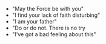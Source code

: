 * "May the Force be with you"
* "I find your lack of faith disturbing"
* "I am your father"
* "Do or do not. There is no try
* "I've got a bad feeling about this"
